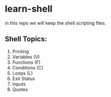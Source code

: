 # learn-shell

in this repo we will keep the shell scripting files.

Shell Topics:
------------
1. Printing
2. Variables (V)
3. Functions (F)
4. Conditions (C)
5. Loops (L)
6. Exit Status
7. Inputs
8. Quotes


##